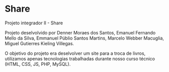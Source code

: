 # Share
Projeto integrador II - Share

Projeto deselvolvido por Denner Moraes dos Santos, Emanuel Fernando Mello da Silva, Emmanuel Públio Santos Martins, Marcelo Webber Macuglia, Miguel Gutierres Kieling Villegas.

O objetivo do projeto era deselvolver um site para a troca de livros, utilizamos apenas tecnologias trabalhadas durante nosso curso técnico (HTML, CSS, JS, PHP, MySQL).
